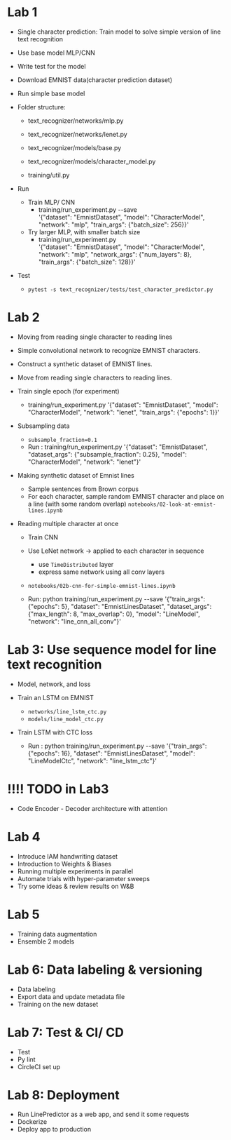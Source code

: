 # Lab 1 
- Single character prediction: Train model to solve simple version of line text recognition 
- Use base model MLP/CNN 
- Write test for the model 
- Download EMNIST data(character prediction dataset)
- Run simple base model 
- Folder structure:
    - text_recognizer/networks/mlp.py
    - text_recognizer/networks/lenet.py
    - text_recognizer/models/base.py
    - text_recognizer/models/character_model.py

    - training/util.py

- Run
    - Train MLP/ CNN
        - training/run_experiment.py --save \
  '{"dataset": "EmnistDataset", "model": "CharacterModel", "network": "mlp",  "train_args": {"batch_size": 256}}'
    - Try larger MLP, with smaller batch size
        - training/run_experiment.py \
  '{"dataset": "EmnistDataset", "model": "CharacterModel", "network": "mlp", "network_args": {"num_layers": 8}, "train_args": {"batch_size": 128}}'

- Test
    - `pytest -s text_recognizer/tests/test_character_predictor.py`

# Lab 2
- Moving from reading single character to reading lines 

- Simple convolutional network to recognize EMNIST characters.
- Construct a synthetic dataset of EMNIST lines.
- Move from reading single characters to reading lines.

- Train single epoch (for experiment) 
    - training/run_experiment.py '{"dataset": "EmnistDataset", "model": "CharacterModel", "network": "lenet", "train_args": {"epochs": 1}}'

- Subsampling data 
    - `subsample_fraction=0.1`
    - Run : training/run_experiment.py '{"dataset": "EmnistDataset", "dataset_args": {"subsample_fraction": 0.25}, "model": "CharacterModel", "network": "lenet"}'

- Making synthetic dataset of Emnist lines 
    - Sample sentences from Brown corpus
    - For each character, sample random EMNIST character and place on a line (with some random overlap)
    `notebooks/02-look-at-emnist-lines.ipynb`

- Reading multiple character at once 
    - Train CNN 
    - Use LeNet network -> applied to each character in sequence 
        - use `TimeDistributed` layer
        - express same network using all conv layers 
    - `notebooks/02b-cnn-for-simple-emnist-lines.ipynb`



    - Run: python training/run_experiment.py --save '{"train_args": {"epochs": 5}, "dataset": "EmnistLinesDataset", "dataset_args": {"max_length": 8, "max_overlap": 0}, "model": "LineModel", "network": "line_cnn_all_conv"}'




# Lab 3: Use sequence model for line text recognition
- Model, network, and loss
- Train an LSTM on EMNIST
    - `networks/line_lstm_ctc.py`
    - `models/line_model_ctc.py`

- Train LSTM with CTC loss 
    - Run : python training/run_experiment.py --save '{"train_args": {"epochs": 16}, "dataset": "EmnistLinesDataset", "model": "LineModelCtc", "network": "line_lstm_ctc"}'


# !!!! TODO in Lab3
- Code Encoder - Decoder architecture with attention 


# Lab 4
- Introduce IAM handwriting dataset
- Introduction to Weights & Biases
- Running multiple experiments in parallel
- Automate trials with hyper-parameter sweeps
- Try some ideas & review results on W&B


# Lab 5
- Training data augmentation
- Ensemble 2 models 


# Lab 6: Data labeling & versioning
- Data labeling
- Export data and update metadata file
- Training on the new dataset


# Lab 7: Test & CI/ CD
- Test
- Py lint
- CircleCI set up


# Lab 8: Deployment

- Run LinePredictor as a web app, and send it some requests
- Dockerize
- Deploy app to production 